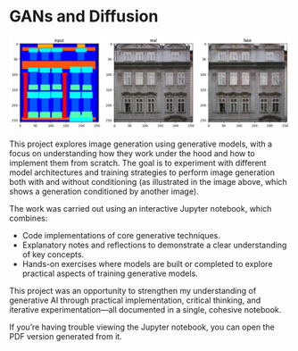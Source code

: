 # GANs and Diffusion

![cGAN Images](cGAN.png)

This project explores image generation using generative models, with a focus on understanding how they work under the hood and how to implement them from scratch. The goal is to experiment with different model architectures and training strategies to perform image generation both with and without conditioning (as illustrated in the image above, which shows a generation conditioned by another image).

The work was carried out using an interactive Jupyter notebook, which combines:

- Code implementations of core generative techniques.
- Explanatory notes and reflections to demonstrate a clear understanding of key concepts.
- Hands-on exercises where models are built or completed to explore practical aspects of training generative models.

This project was an opportunity to strengthen my understanding of generative AI through practical implementation, critical thinking, and iterative experimentation—all documented in a single, cohesive notebook.

If you’re having trouble viewing the Jupyter notebook, you can open the PDF version generated from it.
